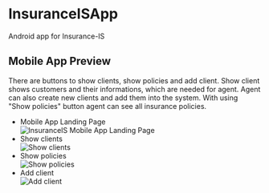 # InsuranceISApp
Android app for Insurance-IS

## Mobile App Preview 
 There are buttons to show clients, show policies and add client. Show client shows customers and their informations, which are needed for agent. Agent can also create new clients and add them into the system. With using "Show policies" button agent can see all insurance policies. 
* Mobile App Landing Page<br />  ![InsuranceIS Mobile App Landing Page](https://user-images.githubusercontent.com/75984427/148303106-79edf654-32b8-42cb-b273-1928e16a9c8a.png)
* Show clients<br /> ![Show clients](https://user-images.githubusercontent.com/75984427/148369224-56913b51-f2cb-451d-b7eb-22fcaf2aee5d.png)
* Show policies<br /> ![Show policies](https://user-images.githubusercontent.com/75984427/148375282-8b3266ce-56a1-4f13-970d-f5fbb679279f.png)
* Add client<br /> ![Add client](https://user-images.githubusercontent.com/75984427/148375362-73ffaf59-7808-4d2c-8bc6-d0f5fed682c4.png)

